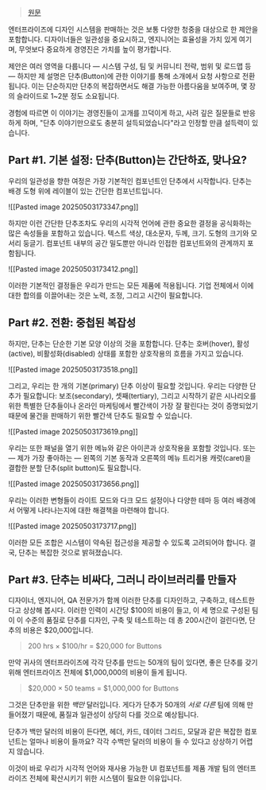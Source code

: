> [원문](https://medium.com/eightshapes-llc/and-you-thought-buttons-were-easy-26eb5b5c1871)

엔터프라이즈에 디자인 시스템을 판매하는 것은 보통 다양한 청중을 대상으로 한 제안을 포함합니다. 디자이너들은 일관성을 중요시하고, 엔지니어는 효율성을 가치 있게 여기며, 무엇보다 중요하게 경영진은 가치를 높이 평가합니다.

제안은 여러 영역을 다룹니다 — 시스템 구성, 팀 및 커뮤니티 전략, 범위 및 로드맵 등 — 하지만 제 설명은 단추(Button)에 관한 이야기를 통해 소개에서 요청 사항으로 전환됩니다. 이는 단순하지만 단추의 복잡하면서도 해결 가능한 아름다움을 보여주며, 몇 장의 슬라이드로 1~2분 정도 소요됩니다.

경험에 따르면 이 이야기는 경영진들이 고개를 끄덕이게 하고, 사려 깊은 질문들로 반응하게 하며, "단추 이야기만으로도 충분히 설득되었습니다"라고 인정할 만큼 설득력이 있습니다.

## Part #1. 기본 설정: 단추(Button)는 간단하죠, 맞나요?
우리의 일관성을 향한 여정은 가장 기본적인 컴포넌트인 단추에서 시작합니다. 단추는 배경 도형 위에 레이블이 있는 간단한 컴포넌트입니다.

![[Pasted image 20250503173347.png]]

하지만 이런 간단한 단추조차도 우리의 시각적 언어에 관한 중요한 결정을 공식화하는 많은 속성들을 포함하고 있습니다. 텍스트 색상, 대소문자, 두께, 크기. 도형의 크기와 모서리 둥글기. 컴포넌트 내부의 공간 밀도뿐만 아니라 인접한 컴포넌트와의 관계까지 포함됩니다.

![[Pasted image 20250503173412.png]]

이러한 기본적인 결정들은 우리가 만드는 모든 제품에 적용됩니다. 기업 전체에서 이에 대한 합의를 이끌어내는 것은 노력, 조정, 그리고 시간이 필요합니다.

## Part #2. 전환: 중첩된 복잡성
하지만, 단추는 단순한 기본 모양 이상의 것을 포함합니다. 단추는 호버(hover), 활성(active), 비활성화(disabled) 상태를 포함한 상호작용의 흐름을 가지고 있습니다.

![[Pasted image 20250503173518.png]]

그리고, 우리는 한 개의 기본(primary) 단추 이상이 필요할 것입니다. 우리는 다양한 단추가 필요합니다: 보조(secondary), 셋째(tertiary), 그리고 시작하기 같은 시나리오를 위한 특별한 단추들이나 온라인 마케팅에서 빨간색이 가장 잘 팔린다는 것이 증명되었기 때문에 물건을 판매하기 위한 빨간색 단추도 필요할 수 있습니다.

![[Pasted image 20250503173619.png]]

우리는 또한 패널을 열기 위한 메뉴와 같은 아이콘과 상호작용을 포함할 것입니다. 또는 — 제가 가장 좋아하는 — 왼쪽의 기본 동작과 오른쪽의 메뉴 트리거용 캐럿(caret)을 결합한 분할 단추(split button)도 필요합니다.

![[Pasted image 20250503173656.png]]

우리는 이러한 변형들이 라이트 모드와 다크 모드 설정이나 다양한 테마 등 여러 배경에서 어떻게 나타나는지에 대한 해결책을 마련해야 합니다.

![[Pasted image 20250503173717.png]]

이러한 모든 조합은 시스템이 약속된 접근성을 제공할 수 있도록 고려되어야 합니다. 결국, 단추는 복잡한 것으로 밝혀졌습니다.

## Part #3. 단추는 비싸다, 그러니 라이브러리를 만들자
디자이너, 엔지니어, QA 전문가가 함께 이러한 단추를 디자인하고, 구축하고, 테스트한다고 상상해 봅시다. 이러한 인력이 시간당 $100의 비용이 들고, 이 세 명으로 구성된 팀이 이 수준의 품질로 단추를 디자인, 구축 및 테스트하는 데 총 200시간이 걸린다면, 단추의 비용은 $20,000입니다.

> 200 hrs × $100/hr = $20,000 for Buttons

만약 귀사의 엔터프라이즈에 각각 단추를 만드는 50개의 팀이 있다면, 좋은 단추를 갖기 위해 엔터프라이즈 전체에 $1,000,000의 비용이 들게 됩니다.

> $20,000 × 50 teams = $1,000,000 for Buttons

그것은 단추만을 위한 _백만_ 달러입니다. 게다가 단추가 50개의 _서로 다른_ 팀에 의해 만들어졌기 때문에, 품질과 일관성이 상당히 다를 것으로 예상됩니다.

단추가 백만 달러의 비용이 든다면, 헤더, 카드, 데이터 그리드, 모달과 같은 복잡한 컴포넌트는 얼마나 비용이 들까요? 각각 수백만 달러의 비용이 들 수 있다고 상상하기 어렵지 않습니다.

이것이 바로 우리가 시각적 언어와 재사용 가능한 UI 컴포넌트를 제품 개발 팀의 엔터프라이즈 전체에 확산시키기 위한 시스템이 필요한 이유입니다.